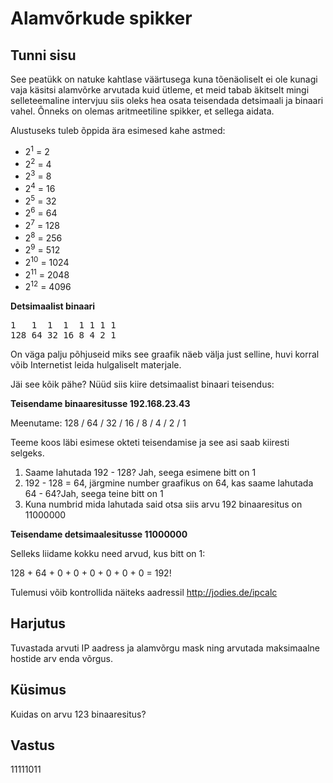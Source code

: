 # Alamvõrkude spikker

## Tunni sisu

See peatükk on natuke kahtlase väärtusega kuna tõenäoliselt ei ole kunagi vaja käsitsi alamvõrke arvutada kuid ütleme, et meid tabab äkitselt mingi selleteemaline intervjuu siis oleks hea osata teisendada detsimaali ja binaari vahel. Õnneks on olemas aritmeetiline spikker, et sellega aidata.

Alustuseks tuleb õppida ära esimesed kahe astmed:

<ul>
<li>2<sup>1</sup> = 2</li>
<li>2<sup>2</sup> = 4</li>
<li>2<sup>3</sup> = 8</li>
<li>2<sup>4</sup> = 16</li>
<li>2<sup>5</sup> = 32</li>
<li>2<sup>6</sup> = 64</li>
<li>2<sup>7</sup> = 128</li>
<li>2<sup>8</sup> = 256</li>
<li>2<sup>9</sup> = 512</li>
<li>2<sup>10</sup> = 1024</li>
<li>2<sup>11</sup> = 2048</li>
<li>2<sup>12</sup> = 4096</li>
</ul>

<b>Detsimaalist binaari</b>

<pre>
1   1  1  1  1 1 1 1
128 64 32 16 8 4 2 1
</pre>

On väga palju põhjuseid miks see graafik näeb välja just selline, huvi korral võib Internetist leida hulgaliselt materjale.

Jäi see kõik pähe? Nüüd siis kiire detsimaalist binaari teisendus:

<b>Teisendame binaaresitusse 192.168.23.43</b>

Meenutame: 128 / 64 / 32 / 16 / 8 / 4 / 2 / 1

Teeme koos läbi esimese okteti teisendamise ja see asi saab kiiresti selgeks.

<ol>
<li>Saame lahutada 192 - 128? Jah, seega esimene bitt on 1</li>
<li>192 - 128 = 64, järgmine number graafikus on 64, kas saame lahutada 64 - 64?Jah, seega teine bitt on 1</li>
<li>Kuna numbrid mida lahutada said otsa siis arvu 192 binaaresitus on 11000000</li>
</ol>

<b>Teisendame detsimaalesitusse 11000000</b>

Selleks liidame kokku need arvud, kus bitt on 1:

128 + 64 + 0 + 0 + 0 + 0 + 0 + 0 = 192!

Tulemusi võib kontrollida näiteks aadressil <a target="_blank" href="http://jodies.de/ipcalc">http://jodies.de/ipcalc</a>

## Harjutus

Tuvastada arvuti IP aadress ja alamvõrgu mask ning arvutada maksimaalne hostide arv enda võrgus.

## Küsimus

Kuidas on arvu 123 binaaresitus?

## Vastus

11111011
